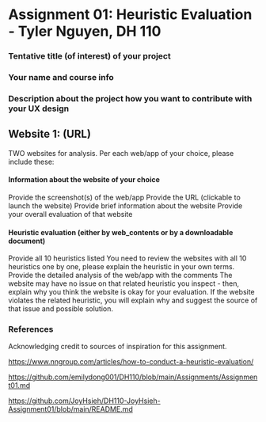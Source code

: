 # Assignment 01: Heuristic Evaluation - Tyler Nguyen, DH 110

### Tentative title (of interest) of your project



### Your name and course info



### Description about the project how you want to contribute with your UX design

## Website 1: (URL)

TWO websites for analysis. Per each web/app of your choice, please include these:

#### Information about the website of your choice
Provide the screenshot(s) of the web/app
Provide the URL (clickable to launch the website)
Provide brief information about the website
Provide your overall evaluation of that website
#### Heuristic evaluation (either by web_contents or by a downloadable document)
Provide all 10 heuristics listed
  You need to review the websites with all 10 heuristics one by one, please explain the heuristic in your own terms.
Provide the detailed analysis of the web/app with the comments 
  The website may have no issue on that related heuristic you inspect - then, explain why you think the website is okay for your evaluation.
  If the website violates the related heuristic, you will explain why and suggest the source of that issue and possible solution.

### References

Acknowledging credit to sources of inspiration for this assignment.

https://www.nngroup.com/articles/how-to-conduct-a-heuristic-evaluation/

https://github.com/emilydong001/DH110/blob/main/Assignments/Assignment01.md

https://github.com/JoyHsieh/DH110-JoyHsieh-Assignment01/blob/main/README.md

